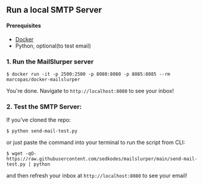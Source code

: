 ## Run a local SMTP Server

#### Prerequisites
- [Docker](https://docs.docker.com/get-docker/)
- Python, optional(to test email)


### 1. Run the MailSlurper server
```
$ docker run -it -p 2500:2500 -p 8080:8080 -p 8085:8085 --rm marcopas/docker-mailslurper
```

You're done.  Navigate to `http://localhost:8080` to see your inbox!


### 2. Test the SMTP Server:

If you've cloned the repo:
```
$ python send-mail-test.py
```

or just paste the command into your terminal to run the script from CLI:
```
$ wget -qO- https://raw.githubusercontent.com/sedkodes/mailslurper/main/send-mail-test.py | python
```

and then refresh your inbox at `http://localhost:8080` to see your email!
